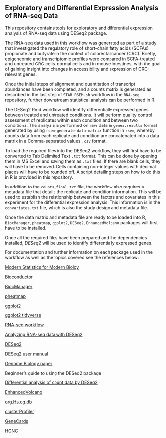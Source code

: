 ## Exploratory and Differential Expression Analysis of RNA-seq Data 

This repository contains tools for exploratory and differential expression analysis of RNA-seq data using DESeq2 package.

The RNA-seq data used in this workflow was generated as part of a study that investigated the regulatory role of short-chain fatty acids (SCFAs) propionate and butyrate in the context of colorectal cancer (CRC). Briefly, epigeneomic and transcriptomic profiles were compared in SCFA-treated and untreated CRC cells, normal cells and in mouse intestines, with the goal of gaining insight into changes in accessibility and expression of CRC-relevant genes. 

Once the initial steps of alignment and quantitation of transcript abundances have been completed, and a counts matrix is generated as described in the last step of `STAR_RSEM.sh` workflow in the `RNA-seq` repository, further downstream statistical analysis can be performed in R.

The DESeq2 Rmd workflow will identify differentially expressed genes between treated and untreated conditions. It will perform quality control assessment of replicates within each condition and between two conditions. The analysis is performed on raw data in `genes.results` format generated by using `rsem-generate-data-matrix` function in `rsem`, whereby counts data from each replicate and condition are concatenated into a data matrix in a Comma-separated values `.csv` format. 

To load the required files into the DESeq2 workflow, they will first have to be converted to Tab Delimited Text `.txt` format. This can be done by opening them in MS Excel and saving them as `.txt` files. If there are blank cells, they will have to be removed. Cells containing non-integer values with decimal places will have to be rounded off. A script detailing steps on how to do this in R is provided in this repository. 

In addition to the `counts_final.txt` file, the workflow also requires a metadata file that details the replicate and condition information. This will be used to establish the relationship between the factors and covariates in this experiment for the differential expression analysis. This information is in the `convariates.txt` file, which is also the study design and metadata file.  

Once the data matrix and metadata file are ready to be loaded into R, `BiocManager`, `pheatmap`, `ggplot2`, `DESeq2`, `EnhancedVolcano` packages will first have to be installed.  

Once all the required files have been prepared and the dependencies installed, _DESeq2_ will be used to identify differentially expressed genes.

For documentation and further information on each package used in the workflow as well as the topics covered see the references below:

[Modern Statistics for Modern Bioloy](https://web.stanford.edu/class/bios221/book/index.html)

[Bioconductor](https://bioconductor.org/)

[BiocManager](https://cran.r-project.org/web/packages/BiocManager/vignettes/BiocManager.html)

[pheatmap](https://cran.r-project.org/web/packages/pheatmap/index.html)

[ggplot2](https://cran.r-project.org/web/packages/ggplot2/index.html)

[ggplot2 tidyverse](https://ggplot2.tidyverse.org/)

[RNA-seq workflow](https://www.bioconductor.org/packages/devel/workflows/vignettes/rnaseqGene/inst/doc/rnaseqGene.html)

[Analyzing RNA-seq data with DESeq2](https://bioconductor.org/packages/devel/bioc/vignettes/DESeq2/inst/doc/DESeq2.html)

[DESeq2](https://bioconductor.org/packages/release/bioc/html/DESeq2.html)

[DESeq2 user manual](https://bioconductor.org/packages/devel/bioc/manuals/DESeq2/man/DESeq2.pdf)

[Genome Biology paper](https://genomebiology.biomedcentral.com/articles/10.1186/s13059-014-0550-8)

[Beginner’s guide to using the DESeq2 package](https://bioc.ism.ac.jp/packages/2.14/bioc/vignettes/DESeq2/inst/doc/beginner.pdf)

[Differential analysis of count data by DESeq2](https://bioc.ism.ac.jp/packages/3.1/bioc/vignettes/DESeq2/inst/doc/DESeq2.pdf)

[EnhancedVolcano](https://bioconductor.org/packages/release/bioc/html/EnhancedVolcano.html)

[org.Hs.eg.db](https://bioconductor.org/packages/release/data/annotation/html/org.Hs.eg.db.html)

[clusterProfiler](https://bioconductor.org/packages/release/bioc/html/clusterProfiler.html)

[GeneCards](https://www.genecards.org/)

[HGNC](https://genename.org)
